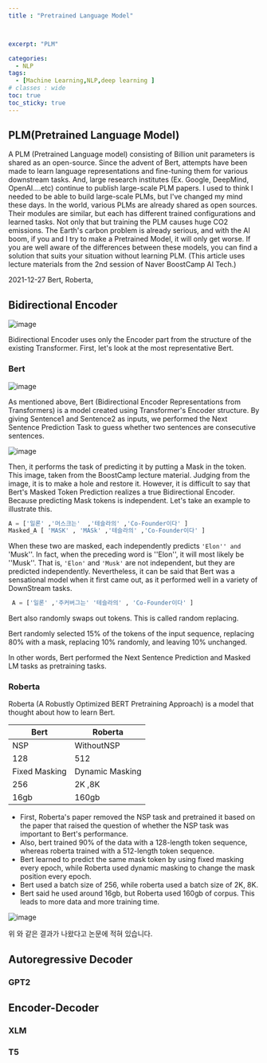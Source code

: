 ```yaml
---
title : "Pretrained Language Model"



excerpt: "PLM"

categories:
  - NLP
tags:
  - [Machine Learning,NLP,deep learning ]
# classes : wide
toc: true
toc_sticky: true
---
```

## PLM(Pretrained Language Model)

A PLM (Pretrained Language model) consisting of Billion unit parameters is shared as an open-source. Since the advent of Bert, attempts have been made to learn language representations and fine-tuning them for various downstream tasks. And, large research institutes (Ex. Google, DeepMind, OpenAI….etc) continue to publish large-scale PLM papers. I used to think I needed to be able to build large-scale PLMs, but I've changed my mind these days. In the world, various PLMs are already shared as open sources. Their modules are similar, but each has different trained configurations and learned tasks. Not only that but training the PLM causes huge CO2 emissions. The Earth's carbon problem is already serious, and with the AI boom, if you and I try to make a Pretrained Model, it will only get worse. If you are well aware of the differences between these models, you can find a solution that suits your situation without learning PLM. (This article uses lecture materials from the 2nd session of Naver BoostCamp AI Tech.)

2021-12-27 Bert, Roberta, 

## Bidirectional Encoder

![image](https://user-images.githubusercontent.com/50165842/147475191-30162c43-7a87-45cc-b26c-3fafe2ea11ea.png)

Bidirectional Encoder uses only the Encoder part from the structure of the existing Transformer. First, let's look at the most representative Bert. 

### Bert

![image](https://user-images.githubusercontent.com/50165842/147475435-ab04d211-a126-4227-b6ed-b8d192aa87eb.png)

As mentioned above, Bert (Bidirectional Encoder Representations from Transformers) is a model created using Transformer's Encoder structure. By giving Sentence1 and Sentence2 as inputs, we performed the Next Sentence Prediction Task to guess whether two sentences are consecutive sentences.

![image](https://user-images.githubusercontent.com/50165842/147476098-25a718b0-faf7-40e9-aa7c-429585b050fb.png)

Then, it performs the task of predicting it by putting a Mask in the token. This image, taken from the BoostCamp lecture material. Judging from the image, it is to make a hole and restore it. However, it is difficult to say that Bert's Masked Token Prediction realizes a true Bidirectional Encoder. Because predicting Mask tokens is independent. Let's take an example to illustrate this.

```python
A = ['일론' ,'머스크는'  ,'테슬라의' ,'Co-Founder이다' ]
Masked_A [ 'MASK' , 'MASk' ,'테슬라의' ,'Co-Founder이다' ]
```

When these two are masked, each independently predicts `'Elon'' and `'Musk''. In fact, when the preceding word is ''Elon'', it will most likely be ''Musk''. That is, `'Elon'` and `'Musk'` are not independent, but they are predicted independently. Nevertheless, it can be said that Bert was a sensational model when it first came out, as it performed well in a variety of DownStream tasks.

```python
 A = ['일론' ,'주커버그는' '테슬라의' , 'Co-Founder이다' ]
```

Bert also randomly swaps out tokens. This is called random replacing.

Bert randomly selected 15% of the tokens of the input sequence, replacing 80% with a mask, replacing 10% randomly, and leaving 10% unchanged.

In other words, Bert performed the Next Sentence Prediction and Masked LM tasks as pretraining tasks.

### Roberta

Roberta (A Robustly Optimized BERT Pretraining Approach) is a model that thought about how to learn Bert.

| Bert          | Roberta         |
| ------------- | --------------- |
| NSP           | WithoutNSP      |
| 128           | 512             |
| Fixed Masking | Dynamic Masking |
| 256           | 2K ,8K          |
| 16gb          | 160gb           |

- First, Roberta's paper removed the NSP task and pretrained it based on the paper that raised the question of whether the NSP task was important to Bert's performance.
- Also, bert trained 90% of the data with a 128-length token sequence, whereas roberta trained with a 512-length token sequence.
- Bert learned to predict the same mask token by using fixed masking every epoch, while Roberta used dynamic masking to change the mask position every epoch.
- Bert used a batch size of 256, while roberta used a batch size of 2K, 8K.
- Bert said he used around 16gb, but Roberta used 160gb of corpus. This leads to more data and more training time.

![image](https://user-images.githubusercontent.com/50165842/147479411-ac8c7489-ef64-41de-b0bb-6c1e9138c2a5.png)



위 와 같은 결과가 나왔다고 논문에 적혀 있습니다.

## Autoregressive Decoder



### GPT2



## Encoder-Decoder



### XLM



### T5
